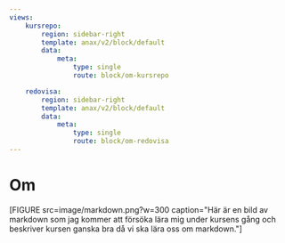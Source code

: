 ```yaml
---
views:
    kursrepo:
        region: sidebar-right
        template: anax/v2/block/default
        data:
            meta: 
                type: single
                route: block/om-kursrepo

    redovisa:
        region: sidebar-right
        template: anax/v2/block/default
        data:
            meta: 
                type: single
                route: block/om-redovisa
---
```

Om
=========================

[FIGURE src=image/markdown.png?w=300 caption="Här är en bild av markdown som jag kommer att försöka lära mig under kursens gång och beskriver kursen ganska bra då vi ska lära oss om markdown."]
